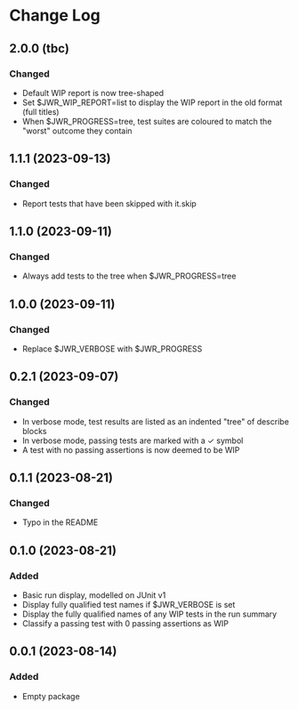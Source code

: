 # Change Log

## 2.0.0 (tbc)

### Changed

* Default WIP report is now tree-shaped
* Set $JWR_WIP_REPORT=list to display the WIP report in the old format (full titles)
* When $JWR_PROGRESS=tree, test suites are coloured to match the "worst" outcome they contain

## 1.1.1 (2023-09-13)

### Changed

* Report tests that have been skipped with it.skip

## 1.1.0 (2023-09-11)

### Changed

* Always add tests to the tree when $JWR_PROGRESS=tree

## 1.0.0 (2023-09-11)

### Changed

* Replace $JWR_VERBOSE with $JWR_PROGRESS

## 0.2.1 (2023-09-07)

### Changed

* In verbose mode, test results are listed as an indented "tree" of describe blocks
* In verbose mode, passing tests are marked with a ✓ symbol
* A test with no passing assertions is now deemed to be WIP

## 0.1.1 (2023-08-21)

### Changed

* Typo in the README

## 0.1.0 (2023-08-21)

### Added

* Basic run display, modelled on JUnit v1
* Display fully qualified test names if $JWR_VERBOSE is set
* Display the fully qualified names of any WIP tests in the run summary
* Classify a passing test with 0 passing assertions as WIP

## 0.0.1 (2023-08-14)

### Added

* Empty package

